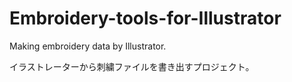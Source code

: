 # Embroidery-tools-for-Illustrator
Making embroidery data by Illustrator.

イラストレーターから刺繍ファイルを書き出すプロジェクト。


